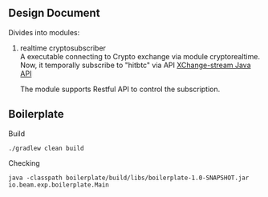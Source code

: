 
## Design Document
Divides into modules:
1) realtime cryptosubscriber <br>
A executable connecting to Crypto exchange via module cryptorealtime.
Now, it temporally subscribe to "hitbtc" via API 
[XChange-stream Java API](https://github.com/bitrich-info/xchange-stream)

    The module supports Restful API to control the subscription.




## Boilerplate

Build
````
./gradlew clean build
````
Checking
````
java -classpath boilerplate/build/libs/boilerplate-1.0-SNAPSHOT.jar  io.beam.exp.boilerplate.Main
````
